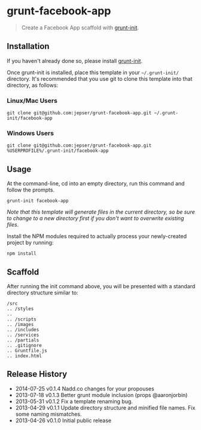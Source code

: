 # grunt-facebook-app

> Create a Facebook App scaffold with [grunt-init][].

[grunt-init]: http://gruntjs.com/project-scaffolding

## Installation
If you haven't already done so, please install [grunt-init][].

Once grunt-init is installed, place this template in your `~/.grunt-init/` directory. It's recommended that you use git to clone this template into that directory, as follows:

### Linux/Mac Users

```
git clone git@github.com:jepser/grunt-facebook-app.git ~/.grunt-init/facebook-app
```

### Windows Users

```
git clone git@github.com:jepser/grunt-facebook-app.git %USERPROFILE%/.grunt-init/facebook-app
```

## Usage

At the command-line, cd into an empty directory, run this command and follow the prompts.

```
grunt-init facebook-app
```

_Note that this template will generate files in the current directory, so be sure to change to a new directory first if you don't want to overwrite existing files._

Install the NPM modules required to actually process your newly-created project by running:

```
npm install
```

## Scaffold

After running the init command above, you will be presented with a standard directory structure similar to:

    /src
    .. /styles
    .. 
    .. /scripts
    .. /images
    .. /includes
    .. /services
    .. /partials
    .. .gitignore
    .. Gruntfile.js
    .. index.html


## Release History

 * 2014-07-25   v0.1.4   Nadd.co changes for your propouses
 * 2013-07-18   v0.1.3   Better grunt module inclusion (props @aaronjorbin)
 * 2013-05-31   v0.1.2   Fix a template renaming bug.
 * 2013-04-29   v0.1.1   Update directory structure and minified file names. Fix some naming mismatches.
 * 2013-04-26   v0.1.0   Initial public release
